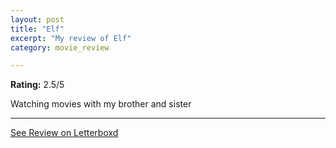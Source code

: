 ```yaml
---
layout: post
title: "Elf"
excerpt: "My review of Elf"
category: movie_review

---
```


**Rating:** 2.5/5

Watching movies with my brother and sister

<hr>

[See Review on Letterboxd](https://boxd.it/3AdHgZ)
